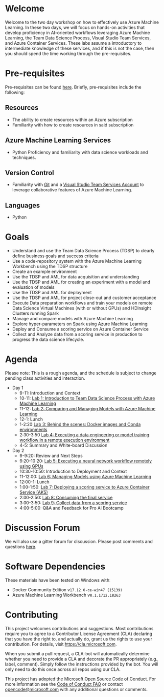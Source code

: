 # Welcome

Welcome to the two day workshop on how to effectively use Azure Machine Learning. In these two days, we will focus on hands-on activities that develop proficiency in AI-oriented workflows leveraging Azure Machine Learning, the Team Data Science Process, Visual Studio Team Services, and Azure Container Services. These labs assume a introductory to intermediate knowledge of these services, and if this is not the case, then you should spend the time working through the pre-requisites.

# Pre-requisites

Pre-requisites can be found [here][prereq3.0]. Briefly, pre-requisites include the following:

## Resources

- The ability to create resources within an Azure subscription
- Familiarity with how to create resources in said subscription

## Azure Machine Learning Services

- Python Proficiency and familiarity with data science workloads and techniques.

## Version Control

- Familiarity with [Git](https://git-scm.com/) and a [Visual Studio Team Services Account](https://azure.microsoft.com/en-us/services/visual-studio-team-services/) to leverage collaborative features of Azure Machine Learning.

## Languages

- Python

# Goals

- Understand and use the Team Data Science Process (TDSP) to clearly define business goals and success criteria
- Use a code-repository system with the Azure Machine Learning Workbench using the TDSP structure
- Create an example environment
- Use the TDSP and AML for data acquisition and understanding
- Use the TDSP and AML for creating an experiment with a model and evaluation of models
- Use the TDSP and AML for deployment
- Use the TDSP and AML for project close-out and customer acceptance
- Execute Data preparation workflows and train your models on remote Data Science Virtual Machines (with or without GPUs) and HDInsight Clusters running Spark
- Manage and compare models with Azure Machine Learning
- Explore hyper-parameters on Spark using Azure Machine Learning
- Deploy and Consume a scoring service on Azure Container Service
- Collect and Analyze data from a scoring service in production to progress the data science lifecycle.

# Agenda

Please note: This is a rough agenda, and the schedule is subject to change pending class activities and interaction.

- Day 1
  - 9-11: Introduction and Context
  - 10-11: [Lab 1: Introduction to Team Data Science Process with Azure Machine Learning][lab3.1] 
  - 11-12: [Lab 2: Comparing and Managing Models with Azure Machine Learning][lab3.2]
  - 12-1: Lunch
  - 1-2:20 [Lab 3: Behind the scenes: Docker images and Conda environments][lab3.3]
  - 2:30-3:50 [Lab 4: Executing a data engineering or model training workflow in a remote execution environment][lab3.4]
  - 4-5: Summary and White-board Discussion
- Day 2 
  - 9-9:20: Review and Next Steps
  - 9:20-10:20: [Lab 5: Executing a neural network workflow remotely using GPUs][lab3.5] 
  - 10:30-10:50: Introduction to Deployment and Context
  - 11-12:00: [Lab 6: Managing Models using Azure Machine Learning][lab4.1]
  - 12:00-1: Lunch
  - 1:00-1:50: [Lab 7: Deploying a scoring service to Azure Container Service (AKS)][lab4.2]
  - 2:00-2:50: [Lab 8: Consuming the final service][lab4.3]
  - 3:00-3:50: [Lab 9: Collect data from a scoring service][lab4.4]
  - 4:00-5:00: Q&A and Feedback for Pro AI Bootcamp


# Discussion Forum

We will also use a gitter forum for discussion. Please post comments and questions [here][gitter].

# Software Dependencies

These materials have been tested on Windows with:

- Docker Community Edition v`17.12.0-ce-win47 (15139)`
- Azure Machine Learning Workbench v`0.1.1712.18263`

[prereq3.0]: https://aka.ms/learnai-proaidevbootcamp-03-0
[lab3.1]: https://aka.ms/learnai-proaidevbootcamp-03-1
[lab3.2]: https://aka.ms/learnai-proaidevbootcamp-03-2
[lab3.3]: https://aka.ms/learnai-proaidevbootcamp-03-3
[lab3.4]: https://aka.ms/learnai-proaidevbootcamp-03-4
[lab3.5]: lab03.5-execute_remote_gpu/0_README.md
[lab4.1]: https://aka.ms/learnai-proaidevbootcamp-04-1
[lab4.2]: https://aka.ms/learnai-proaidevbootcamp-04-2
[lab4.3]: https://aka.ms/learnai-proaidevbootcamp-04-3
[lab4.4]: https://aka.ms/learnai-proaidevbootcamp-04-4
[lab4.5]: https://aka.ms/learnai-proaidevbootcamp-04-5
[gitter]: https://gitter.im/LearnAI-Bootcamps


# Contributing

This project welcomes contributions and suggestions.  Most contributions require you to agree to a
Contributor License Agreement (CLA) declaring that you have the right to, and actually do, grant us
the rights to use your contribution. For details, visit https://cla.microsoft.com.

When you submit a pull request, a CLA-bot will automatically determine whether you need to provide
a CLA and decorate the PR appropriately (e.g., label, comment). Simply follow the instructions
provided by the bot. You will only need to do this once across all repos using our CLA.

This project has adopted the [Microsoft Open Source Code of Conduct](https://opensource.microsoft.com/codeofconduct/).
For more information see the [Code of Conduct FAQ](https://opensource.microsoft.com/codeofconduct/faq/) or
contact [opencode@microsoft.com](mailto:opencode@microsoft.com) with any additional questions or comments.
